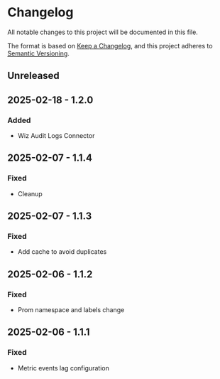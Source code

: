 # Changelog

All notable changes to this project will be documented in this file.

The format is based on [Keep a Changelog](https://keepachangelog.com/en/1.0.0/),
and this project adheres to [Semantic Versioning](https://semver.org/spec/v2.0.0.html).

## Unreleased

## 2025-02-18 - 1.2.0

### Added

- Wiz Audit Logs Connector

## 2025-02-07 - 1.1.4

### Fixed

- Cleanup

## 2025-02-07 - 1.1.3

### Fixed

- Add cache to avoid duplicates

## 2025-02-06 - 1.1.2

### Fixed

- Prom namespace and labels change

## 2025-02-06 - 1.1.1

### Fixed

- Metric events lag configuration
